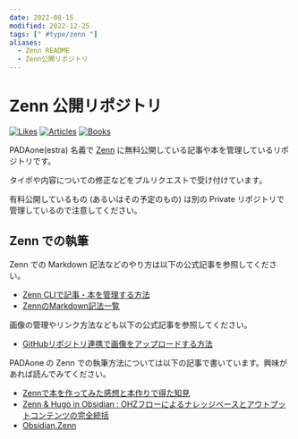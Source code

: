 ```yaml
---
date: 2022-08-15
modified: 2022-12-25
tags: [" #type/zenn "]
aliases:
  - Zenn README
  - Zenn公開リポジトリ
---
```


# Zenn 公開リポジトリ

[![Likes](https://badgen.org/img/zenn/estra/likes?style=flat)](https://zenn.dev/estra) [![Articles](https://badgen.org/img/zenn/estra/articles?style=flat)](https://zenn.dev/estra) [![Books](https://badgen.org/img/zenn/estra/books?style=flat)](https://zenn.dev/estra?tab=books)

PADAone(estra) 名義で [Zenn](https://zenn.dev/estra) に無料公開している記事や本を管理しているリポジトリです。

タイポや内容についての修正などをプルリクエストで受け付けています。

有料公開しているもの (あるいはその予定のもの) は別の Private リポジトリで管理しているので注意してください。

## Zenn での執筆

Zenn での Markdown 記法などのやり方は以下の公式記事を参照してください。

- [Zenn CLIで記事・本を管理する方法](https://zenn.dev/zenn/articles/zenn-cli-guide)
- [ZennのMarkdown記法一覧](https://zenn.dev/zenn/articles/markdown-guide)

画像の管理やリンク方法なども以下の公式記事を参照してください。

- [GitHubリポジトリ連携で画像をアップロードする方法](https://zenn.dev/zenn/articles/deploy-github-images)

PADAone の Zenn での執筆方法については以下の記事で書いています。興味があれば読んでみてください。

- [Zennで本を作ってみた感想と本作りで得た知見](https://zenn.dev/estra/articles/zenn-book-making-impression)
- [Zenn & Hugo in Obsidian : OHZフローによるナレッジベースとアウトプットコンテンツの完全統括](https://zenn.dev/estra/articles/ohzflow-zenn-hugo-obsidian)
- [Obsidian.Zenn](https://zenn.dev/estra/books/obsidian-dot-zenn)
